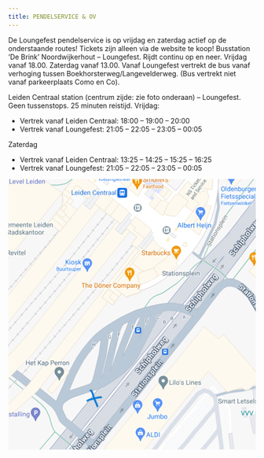 ```yaml
---
title: PENDELSERVICE & OV
---
```

De Loungefest pendelservice is op vrijdag en zaterdag actief op de onderstaande routes! Tickets zijn alleen via de website te koop!
Busstation ‘De Brink’ Noordwijkerhout – Loungefest.
Rijdt continu op en neer. Vrijdag vanaf 18.00. Zaterdag vanaf 13.00.
Vanaf Loungefest vertrekt de bus vanaf verhoging tussen Boekhorsterweg/Langevelderweg. (Bus vertrekt niet vanaf parkeerplaats Como en Co).

Leiden Centraal station (centrum zijde: zie foto onderaan) – Loungefest.
Geen tussenstops.
25 minuten reistijd.
Vrijdag:


* Vertrek vanaf Leiden Centraal: 18:00 – 19:00 – 20:00
* Vertrek vanaf Loungefest: 21:05 – 22:05 – 23:05 – 00:05

Zaterdag

* Vertrek vanaf Leiden Centraal: 13:25 – 14:25 – 15:25 – 16:25
* Vertrek vanaf Loungefest: 21:05 – 22:05 – 23:05 – 00:05

![](/static/img/opstapplek.png)
